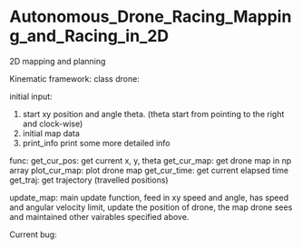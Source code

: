 # Autonomous_Drone_Racing_Mapping_and_Racing_in_2D
2D mapping and planning

Kinematic framework:
class drone:

initial input: 
1. start xy position and angle theta. (theta start from pointing to the right and clock-wise)
2. initial map data
3. print_info print some more detailed info

func:
get_cur_pos: get current x, y, theta
get_cur_map: get drone map in np array
plot_cur_map: plot drone map
get_cur_time: get current elapsed time
get_traj: get trajectory (travelled positions)

update_map: main update function, feed in xy speed and angle, has speed and angular velocity limit,
          update the position of drone, the map drone sees and maintained other vairables specified above.
          
Current bug: 
